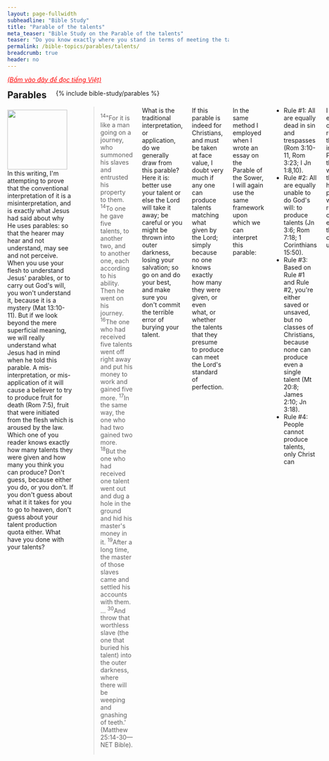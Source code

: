 ```yaml
---
layout: page-fullwidth
subheadline: "Bible Study"
title: "Parable of the talents"
meta_teaser: "Bible Study on the Parable of the talents"
teaser: "Do you know exactly where you stand in terms of meeting the talent production quota? This writing will show you exactly how you can meet your quota (Matthew 25:14-30)."
permalink: /bible-topics/parables/talents/
breadcrumb: true
header: no
---
```

<!--more-->
<p style="font-style: italic;"><a style="color: #ff0000;" href="{{ site.projectname }}/hoc-kinh-thanh/ngu-ngon/ta-lang/">(Bấm vào đây để đọc tiếng Việt)</a></p>
<div class="row">
<div class="bible-index medium-4 medium-push-8 columns">
<h2 style="margin: 0px">Parables</h2>
        {% include bible-study/parables %}
</div><!-- /.medium-4.columns -->
<div class="medium-8 medium-pull-4 columns" markdown="1">

<div>
<p>
<img alt src="http://rgb-scale.com/vacsfj336/images/talents.jpg" style="border: 0px none; margin: 7px 15px 0px 0px; max-width: 100%; height: 136px; padding: 0px; float: left;">
In this writing, I'm attempting to prove that the conventional interpretation of it is a misinterpretation, and is exactly what Jesus had said about why He uses parables: so that the hearer may hear and not understand, may see and not perceive. When you use your flesh to understand Jesus' parables, or to carry out God's will, you won't understand it, because it is a mystery (Mat 13:10-11). But if we look beyond the mere superficial meaning, we will really understand what Jesus had in mind when he told this parable. A mis-interpretation, or mis-application of it will cause a believer to try to produce fruit for death (Rom 7:5), fruit that were initiated from the flesh which is aroused by the law. Which one of you reader knows exactly how many talents they were given and how many you think you can produce? Don't guess, because either you do, or you don't. If you don't guess about what it it takes for you to go to heaven, don't guess about your talent production quota either. What have you done with your talents?
</p>
</div>

> <sup>14</sup>"For it is like a man going on a journey, who summoned his slaves and entrusted his property to them. <sup>14</sup>To one he gave five talents, to another two, and to another one, each according to his ability. Then he went on his journey. <sup>16</sup>The one who had received five talents went off right away and put his money to work and gained five more. <sup>17</sup>In the same way, the one who had two gained two more. <sup>18</sup>But the one who had received one talent went out and dug a hole in the ground and hid his master's money in it. <sup>19</sup>After a long time, the master of those slaves came and settled his accounts with them. ... <sup>30</sup>And throw that worthless slave (the one that buried his talent) into the outer darkness, where there will be weeping and gnashing of teeth.' (Matthew 25:14-30—NET Bible).

What is the traditional interpretation, or application, do we generally draw from this parable? Here it is: better use your talent or else the Lord will take it away; be careful or you might be thrown into outer darkness, losing your salvation; so go on and do your best, and make sure you don't commit the terrible error of burying your talent.

If this parable is indeed for Christians, and must be taken at face value, I doubt very much if any one can produce talents matching what given by the Lord; simply because no one knows exactly how many they were given, or even what, or whether the talents that they presume to produce can meet the Lord's standard of perfection.

In the same method I employed when I wrote an essay on the Parable of the Sower, I will again use the same framework upon which we can interpret this parable:

- Rule #1: All are equally dead in sin and trespasses (Rom 3:10-11, Rom 3:23; I Jn 1:8,10).
- Rule #2: All are equally unable to do God's will: to produce talents (Jn 3:6; Rom 7:18; 1 Corinthians 15:50).
- Rule #3: Based on Rule #1 and Rule #2, you're either saved or unsaved, but no classes of Christians, because none can produce even a single talent (Mt 20:8; James 2:10; Jn 3:18).
- Rule #4: People cannot produce talents, only Christ can

I expounded on these rules rather thoroughly in the Parable of the Sower. I will assume that you have no problems with these rules as I continue to explain how this parable can be understood.

Note that Jesus gave the scenario of someone given 5 talents, produced another 5, someone given 2, produced exactly 2. Why didn't He say anything about someone given 10, but missed one? or anywhere in between? Might the one who missed a single one after producing 999,999 out of a million talents be treated as one who was given only one and missed it? Will God allow anything less than perfection: if you're given a million talents, better produce a million in return, and not a single one is allowed to be missed?

Worse yet, in a similar parable in Luke 19:12-27, each of the ten servants was given a mina, a servant produced 10 minas from one that was given him. What if he produced 9, or 5, or 1, or he worked hard but actually lost it due to a reversal of fortune? How do you know your effort meets the Lord's expectation?

Are you, the best of Christians, you preach on the radio and write books, are you sure you have produced in keeping with the talents given you? If you think you are something, let me assure you that you are not (Galatians 6:3). I'll give you proof that God demands nothing less than perfection.

"So then, be perfect, as your heavenly Father is perfect." (Mat 5:48)
"For the one who obeys the whole law but fails in one point has become guilty of all of it." (James 2:10)
"And I testify again to every man who lets himself be circumcised that he is obligated to obey the whole law." (Galatians 5:3)
"Speak to the entire assembly of Israel and say to them: 'Be holy because I, the LORD your God, am holy'." (Lev 19:2)
"You must be blameless before the LORD your God." (Deu 18:13)

When Jesus said: I give you 5 talents, produce 5, and when I give you 2, likewise give me back another 2, He meant it. The Word that spoke the world into existence does not say something that we can take lightly. He did not say you can produce less than what was given. He did not say given 5 you can produce 4.

So exactly how many talents did you, preachers and teachers, produce for God? Before you can presume to teach others about serving God, have you done your job to the full extent your Lord requires of you? Of all preachers I've heard, I believe Billy Graham is one among precious few who can avoid answering this question, because he never plays the role of a teacher, pretending to teach in place of Jesus, but he is faithfully serving as an ambassador, someone who simply points others to Christ.

Even if I were to go no further, any attempt to apply this parable, using a faulty interpretation, in a Christian life would prove futile; the Christian will never be sure of their standing when The Lord returns. And no one should prepare themselves for God's Kingdom without knowing the full status of their citizenship.

Jesus said it many times in the gospel, and in different ways, and Paul reiterated it in I Cor 15, that flesh and blood cannot inherit the kingdom of God. To inherit the kingdom of God, the "old man" must die before he can be born again; but how? Paul said that the old man, the body of death, clung to him like a siamese twins. And yet, Colossians 2:12, Romans 6:4, Galatians 3:27, all have claimed that we were counted as dead and buried with Christ. The demand is that we must die, and Christ did it for us.

What about the demand that we are to produce talents? Wouldn't it make sense that Christ does it for us, too? Or are you so prideful to say you're producing talents?

In Matthew 7:19, Jesus said you must bear fruit, otherwise you'd be cut off and thrown in the fire. But how can a man bear fruit if it is fruit of the Spirit? (Galatians 5:22); unless of course you think bearing fruit means doing something in the name of Christ? This was not what Jesus said about how to bear fruit. He said you bear fruit by being in Him; He didn't say do something and you'll get the fruit.

How are you "in Christ?" By doing something? If this is what you think then somebody is not teaching you the right gospel. You can feed a thousand poor and preach the gospel to tens of thousands, you may still be out of Christ (1 Cor 13). What that gets you in Christ, in God's family, is whether God thinks you are a righteous man. How do you become a righteous man? By God's grace and through your faith in Him. The Bible says a thousand times (I exaggerated) that no amount of work, even obedience to all of the law, can give you the righteousness of God.

Once again, God says: bear fruit, and He did it so He may freely give it to those that believe in Him. Talents and fruit, Jesus does it all to give to those that belong to Him, just as He gave Himself as a sacrifice on the cross to give it freely as the ransom to redeem your souls.

In Matthew 5:48, Jesus expects us to be perfect because God is perfect, and then He went ahead to shed the ever cleansing blood to freely give perfection to those that call on His name. Can you through any act of consecration, rituals, self sacrifices, make you perfect?

So you can't produce talents, you can't bear fruit, you can't die to yourself, you can't be perfect, and using the rules I made up earlier, you can't do anything that pleases God. I hope by now you understand what Jesus was implying when He gave this parable: apart from me you cannot do anything. To the Hebrews, He said: replace your burnt sacrifices with Me, to the Gentiles He said: Come unto Me. Then you will have talents, talents not from wretched you, but from the Author of Creation. And not one talent for another, but all that God will give you along with His Son, the One He gave out of the riches of His grace.

Don't try to understand this parable by itself, but put it in relationship with other foundational truths so you don't arrive at wrong conclusion and have doubts about the all sufficiency of the Cross of Christ. God expects nothing less than Work performed by the only One in whom He is well pleased: Almighty God. Your work? Your talents? Filthy rags. The prophet Isaiah would say the same of your (self-) righteous deeds (Isaiah 64:6). Be careful, because Jesus only accepts talents that come from Himself. When He tells you to "bring me the talents," He meant: only by believing in Me.

{% include bible-study/bible-study-footer %}
</div><!-- /.medium-8.columns -->
</div><!-- /.row -->
